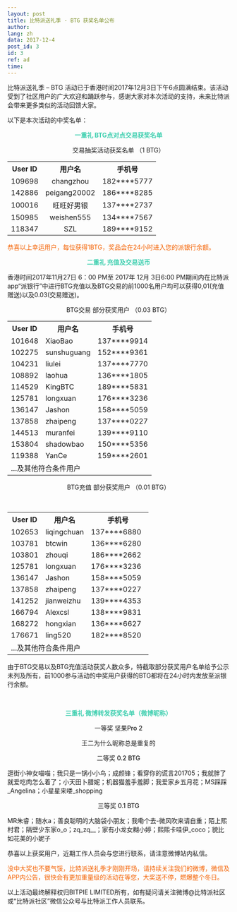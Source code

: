 ```yaml
---
layout: post
title: 比特派送礼季 - BTG 获奖名单公布
author: 
lang: zh
data: 2017-12-4
post_id: 3
id: 3
ref: ad
time: 
---
```


比特派送礼季 – BTG 活动已于香港时间2017年12月3日下午6点圆满结束。该活动受到了社区用户的广大欢迎和踊跃参与，感谢大家对本次活动的支持，未来比特派会带来更多类似的活动回馈大家。

以下是本次活动的中奖名单：

<p style="text-align:center;color:#3ECFAF"><strong>一重礼  BTG点对点交易获奖名单</strong></p>

<p style="text-align:center">交易抽奖活动获奖名单 （1 BTG）</p>

<table class="table" border="0" cellspacing="0" cellpadding="0" style="text-align:center">
<tr><th>User ID</th><th>用户名</th><th>手机号</th></tr>
<tr><td>109698 </td><td> changzhou</td> <td>182****5777 </td></tr> 
<tr><td>142886 </td><td>  peigang20002 </td> <td>186****8285 </td></tr>
<tr><td>100016</td>  <td>  旺旺好男银    </td>  <td>137****2737  </td> </tr>
<tr><td>150985</td><td>    weishen555  </td><td>134****7567  </td></tr>
<tr><td>118347</td><td>     SZL</td>    <td>189****9152      </td></tr>
                               

</table>

<p style="color:#F46100">恭喜以上幸运用户，每位获得1BTG，奖品会在24小时进入您的派银行余额。</p>

<p style="text-align:center;color:#3ECFAF"><strong>二重礼  充值及交易送币</strong></p>

香港时间2017年11月27日 6：00 PM至 2017年 12月 3日6:00 PM期间内在比特派app“派银行”中进行BTG充值以及BTG交易的前1000名用户均可以获得0,01(充值赠送)以及0.03(交易赠送)。


<p style="text-align:center">BTG交易 部分获奖用户 （0.03 BTG）</p>


<table class="table" border="0" cellspacing="0" cellpadding="0">
<tr><th>User ID</th><th>用户名</th><th>手机号</th></tr>
<tr><td>101648 </td><td> XiaoBao</td> <td>137****9914</td></tr> 
<tr><td>102275</td><td>sunshuguang</td><td>152****9361</td></tr>
<tr><td>104231</td><td>liulei</td><td>137****7770</td></tr>
<tr><td>108892</td><td>laohua</td><td>136****1805</td></tr>
<tr><td>114529</td><td>KingBTC</td><td>189****5831</td></tr>
<tr><td>125781</td><td>longxuan</td><td>176****3236</td></tr>
<tr><td>136147</td><td>Jashon</td><td>158****5059</td></tr>
<tr><td>137858</td><td>zhaipeng</td><td>137****0227</td></tr>
<tr><td>144513</td><td>muranfei</td><td>139****9110</td></tr>
<tr><td>153804</td><td>shadowbao</td><td>150****5356</td></tr>
<tr><td>119388</td><td>YanCe</td><td>159****2601</td></tr>
<tr><td colspan="3">…及其他符合条件用户</td></tr>

</table>
                              


<p style="text-align:center">BTG充值 部分获奖用户 （0.01 BTG）</p>
<table class="table" border="0" cellspacing="0" cellpadding="0">

<tr><th>User ID</th><th>用户名</th><th>手机号</th></tr>
<tr><td>102653</td><td>liqingchuan</td><td>137****6880</td></tr>
<tr><td>103781</td><td>btcwin</td><td>136****6280</td></tr>
<tr><td>103801</td><td>zhouqi</td><td>186****2662</td></tr> 
<tr><td>125781</td><td>longxuan</td><td>176****3236 </td></tr>
<tr><td>136147</td><td>Jashon</td><td>158****5059</td></tr>
<tr><td>137858</td><td>zhaipeng</td><td>137****0227</td></tr>
<tr><td>141252</td><td>jianweizhu</td><td>139****4353</td></tr>  
<tr><td>166794</td><td>Alexcsl</td><td>138****9831 </td></tr>
<tr><td>168272</td><td>hongxian</td><td>136****6627  </td></tr> 
<tr><td>176671</td><td>ling520</td><td>182****8520</td></tr>
<tr><td colspan="3">…及其他符合条件用户</td></tr>
</table>



由于BTG交易以及BTG充值活动获奖人数众多，特截取部分获奖用户名单给予公示未列及所有，前1000参与活动的中奖用户获得的BTG都将在24小时内发放至派银行余额。


<br/>
<p style="text-align:center;color:#3ECFAF"><strong>三重礼  微博转发获奖名单（微博昵称）</strong></p>

<p style="text-align:center;font-weight:500">一等奖   坚果Pro 2</p>

<p style="text-align:center">王二为什么昵称总是重复的</p>


<p style="text-align:center;font-weight:500">二等奖  0.2  BTG</p>

逛街小神女喵喵；我只是一锅小小鸟；成颜锋；看穿你的谎言201705；我就胖了就爱吃肉怎么着了；小天田卜腊妮；机器猫羞手羞脚；我爱家乡五月花；MS踩踩_Angelina；小星星来喽_shopping

<p style="text-align:center;font-weight:500">三等奖  0.1 BTG</p>

MR朱睿；随水a；善良聪明的大脑袋小朋友；我嘞个去-微风吹来请自重；陌上熙村君；隔壁少东家o_o；zq_zq__；家有小龙女糊小婷；熙熙卡哇伊_coco；貌比如花美的小妮子

恭喜以上获奖用户，近期工作人员会与您进行联系，请注意微博站内私信。


<p style="color:#F46100">没中大奖也不要气馁，比特派送礼季才刚刚开场，请持续关注我们的微博，微信及APP内公告，很快会有更加重量级的活动在等您，大奖送不停，燃爆整个冬日。</p>

以上活动最终解释权归BITPIE LIMITED所有，如有疑问请关注微博@比特派社区或“比特派社区”微信公众号与比特派工作人员联系。


